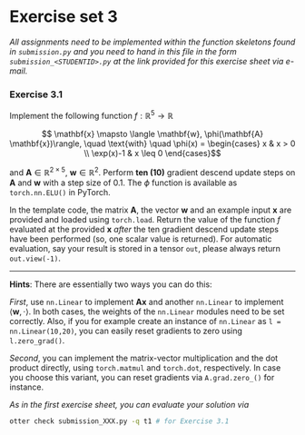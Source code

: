 # Exercise set 3

*All assignments need to be implemented within the function skeletons found in `submission.py`
and you need to hand in this file in the form `submission_<STUDENTID>.py` at the link provided
for this exercise sheet via e-mail.*

### Exercise 3.1

Implement the following function $f: \mathbb{R}^5 \to \mathbb{R}$

$$ \mathbf{x} \mapsto \langle \mathbf{w}, \phi(\mathbf{A}
\mathbf{x})\rangle, \quad \text{with} \quad \phi(x) = \begin{cases}
x & x > 0 \\
\exp(x)-1 & x \leq 0 
\end{cases}$$

and $\mathbf{A} \in \mathbb{R}^{2 \times 5}$, $\mathbf{w} \in \mathbb{R}^2$. Perform **ten (10)** gradient descend update steps on $\mathbf{A}$ and $\mathbf{w}$ with a step size of 0.1. The $\phi$ function is available as `torch.nn.ELU()` in PyTorch.

In the template code, the matrix $\mathbf{A}$, the vector $\mathbf{w}$ and an example input $\mathbf{x}$ are provided and loaded using `torch.load`. Return the value of the function $f$ evaluated at the provided $\mathbf{x}$ *after* the ten gradient descend update steps have been performed (so, one scalar value is returned). For automatic evaluation, say your result is stored in a tensor `out`, please always return `out.view(-1)`.

---

**Hints**: There are essentially two ways you can do this:

*First*, use 
`nn.Linear` to implement $\mathbf{A}\mathbf{x}$ and another `nn.Linear` to implement $\langle \mathbf{w}, \cdot \rangle$. In both cases, the weights of the `nn.Linear` modules need to be set correctly. Also, if you for example 
create an instance of `nn.Linear` as `l = nn.Linear(10,20)`, you can easily reset gradients to zero using `l.zero_grad()`.

*Second*, you can implement the matrix-vector multiplication and the dot product directly, using `torch.matmul` and `torch.dot`, respectively. In case you choose this variant, you can reset gradients via `A.grad.zero_()` for instance.

*As in the first exercise sheet, you can evaluate your solution via*

```bash
otter check submission_XXX.py -q t1 # for Exercise 3.1
```

